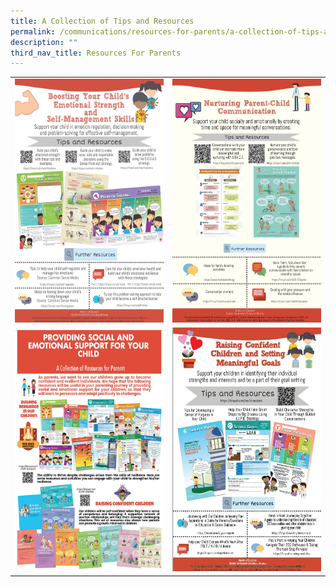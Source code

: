```yaml
---
title: A Collection of Tips and Resources
permalink: /communications/resources-for-parents/a-collection-of-tips-and-resources/
description: ""
third_nav_title: Resources For Parents
---
```

<table style="width:100%">
	<tr>
        <td>
					<img src="/images/Communication/Parents%20Resources/CW1.jpg" style="width:420px;height:390px;float:center"></td>
		<td><img src="/images/Communication/Parents%20Resources/CW2.jpg" style="width:420px;height:390px;float:center"></td>
		</tr>
	<tr>
        <td>
	<img src="/images/Communication/Parents%20Resources/CW3.jpg" style="width:420px;height:390px;float:center"></td>
		<td><img src="/images/Communication/Parents%20Resources/CW4.jpg" style="width:420px;height:390px;float:center"></td>
    </tr>

	
</table>